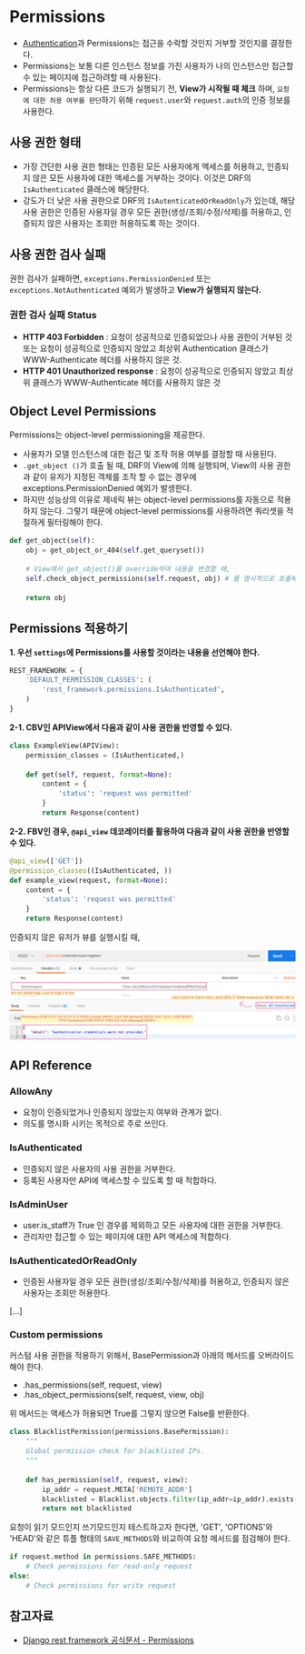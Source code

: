 # Permissions
- [Authentication]()과 Permissions는 접근을 수락할 것인지 거부할 것인지를 결정한다.
- Permissions는 보통 다른 인스턴스 정보를 가진 사용자가 나의 인스턴스만 접근할 수 있는 페이지에 접근하려할 때 사용된다.
- Permissions는 항상 다른 코드가 실행되기 전, **View가 시작될 때 체크** 하며, `요청에 대한 허용 여부를 판단`하기 위해  `request.user`와 `request.auth`의 인증 정보를 사용한다.


## 사용 권한 형태
- 가장 간단한 사용 권한 형태는 인증된 모든 사용자에게 액세스를 허용하고, 인증되지 않은 모든 사용자에 대한 액세스를 거부하는 것이다. 이것은 DRF의 `IsAuthenticated` 클래스에 해당한다.
- 강도가 더 낮은 사용 권한으로 DRF의 `IsAutenticatedOrReadOnly`가 있는데, 해당 사용 권한은 인증된 사용자일 경우 모든 권한(생성/조회/수정/삭제)를 허용하고, 인증되지 않은 사용자는 조회만 허용하도록 하는 것이다.

## 사용 권한 검사 실패
권한 검사가 실패하면, `exceptions.PermissionDenied` 또는 `exceptions.NotAuthenticated` 예외가 발생하고 **View가 실행되지 않는다.**

### 권한 검사 실패 Status
- **HTTP 403 Forbidden** : 요청이 성공적으로 인증되었으나 사용 권한이 거부된 것 또는 요청이 성공적으로 인증되지 않았고 최상위 Authentication 클래스가 WWW-Authenticate 헤더를 사용하지 않은 것.
- **HTTP 401 Unauthorized response** : 요청이 성공적으로 인증되지 않았고 최상위 클래스가 WWW-Authenticate 헤더를 사용하지 않은 것 

## Object Level Permissions
Permissions는 object-level permissioning을 제공한다.

- 사용자가 모델 인스턴스에 대한 접근 및 조작 허용 여부를 결정할 때 사용된다.
- `.get_object ()`가 호출 될 때, DRF의 View에 의해 실행되며, View의 사용 권한과 같이 유저가 지정된 객체를 조작 할 수 없는 경우에 exceptions.PermissionDenied 예외가 발생한다.
- 하지만 성능상의 이유로 제네릭 뷰는 object-level permissions를 자동으로 적용하지 않는다. 그렇기 때문에 object-level permissions를 사용하려면 쿼리셋을 적절하게 필터링해야 한다.

```python
def get_object(self):
    obj = get_object_or_404(self.get_queryset())
    
    # View에서 get_object()를 override하여 내용을 변경할 때,
    self.check_object_permissions(self.request, obj) # 를 명시적으로 호출해야 한다.
    
    return obj
```

## Permissions 적용하기
**1. 우선 `settings`에 Permissions를 사용할 것이라는 내용을 선언해야 한다.**

```python
REST_FRAMEWORK = {
    'DEFAULT_PERMISSION_CLASSES': (
        'rest_framework.permissions.IsAuthenticated',
    )
}
```

**2-1. CBV인 APIView에서 다음과 같이 사용 권한을 반영할 수 있다.**

```python
class ExampleView(APIView):
    permission_classes = (IsAuthenticated,)

    def get(self, request, format=None):
        content = {
            'status': 'request was permitted'
        }
        return Response(content)
```

**2-2. FBV인 경우, `@api_view` 데코레이터를 활용하여 다음과 같이 사용 권한을 반영할 수 있다.**

```python
@api_view(['GET'])
@permission_classes((IsAuthenticated, ))
def example_view(request, format=None):
    content = {
        'status': 'request was permitted'
    }
    return Response(content)
```

인증되지 않은 유저가 뷰를 실행시킬 때,

![](./images/non_permission.png)

## API Reference
### AllowAny
- 요청이 인증되었거나 인증되지 않았는지 여부와 관계가 없다.
- 의도를 명시화 시키는 목적으로 주로 쓰인다.

### IsAuthenticated
- 인증되지 않은 사용자의 사용 권한을 거부한다.
- 등록된 사용자만 API에 액세스할 수 있도록 할 때 적합하다.

### IsAdminUser
- user.is_staff가 True 인 경우를 제외하고 모든 사용자에 대한 권한을 거부한다.
- 관리자만 접근할 수 있는 페이지에 대한 API 액세스에 적합하다.

### IsAuthenticatedOrReadOnly
- 인증된 사용자일 경우 모든 권한(생성/조회/수정/삭제)를 허용하고, 인증되지 않은 사용자는 조회만 허용한다.

[...]

### Custom permissions
커스텀 사용 권한을 적용하기 위해서, BasePermission과 아래의 메서드를 오버라이드해야 한다.

- .has_permissions(self, request, view)
- .has_object_permissions(self, request, view, obj)

위 메서드는 액세스가 허용되면 True를 그렇지 않으면 False를 반환한다.

```python
class BlacklistPermission(permissions.BasePermission):
    """
    Global permission check for blacklisted IPs.
    """

    def has_permission(self, request, view):
        ip_addr = request.META['REMOTE_ADDR']
        blacklisted = Blacklist.objects.filter(ip_addr=ip_addr).exists()
        return not blacklisted
```

요청이 읽기 모드인지 쓰기모드인지 테스트하고자 한다면, 'GET', 'OPTIONS'와 'HEAD'와 같은 튜플 형태의 `SAVE_METHODS`와 비교하여 요청 메서드를 점검해야 한다.

```python
if request.method in permissions.SAFE_METHODS:
    # Check permissions for read-only request
else:
    # Check permissions for write request
```

## 참고자료
- [Django rest framework 공식문서 - Permissions]()